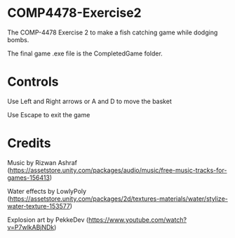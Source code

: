 # COMP4478-Exercise2
The COMP-4478 Exercise 2 to make a fish catching game while dodging bombs.

The final game .exe file is the CompletedGame folder.

# Controls

Use Left and Right arrows or A and D to move the basket

Use Escape to exit the game

# Credits

Music by Rizwan Ashraf (https://assetstore.unity.com/packages/audio/music/free-music-tracks-for-games-156413)

Water effects by LowlyPoly (https://assetstore.unity.com/packages/2d/textures-materials/water/stylize-water-texture-153577)

Explosion art by PekkeDev (https://www.youtube.com/watch?v=P7wlkABjNDk)
